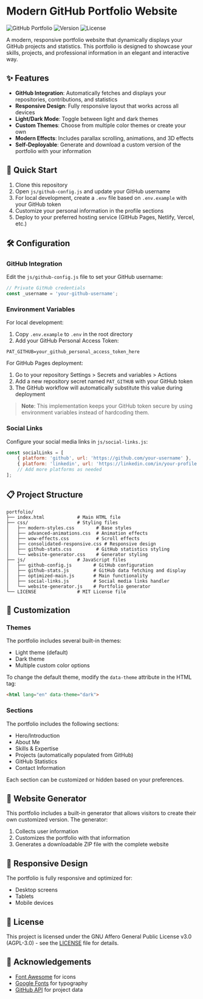 # Modern GitHub Portfolio Website

![GitHub Portfolio](https://img.shields.io/badge/Portfolio-GitHub-blue)
![Version](https://img.shields.io/badge/Version-1.0-green)
![License](https://img.shields.io/badge/License-AGPL--3.0-yellow)

A modern, responsive portfolio website that dynamically displays your GitHub projects and statistics. This portfolio is designed to showcase your skills, projects, and professional information in an elegant and interactive way.

## ✨ Features

- **GitHub Integration**: Automatically fetches and displays your repositories, contributions, and statistics
- **Responsive Design**: Fully responsive layout that works across all devices
- **Light/Dark Mode**: Toggle between light and dark themes
- **Custom Themes**: Choose from multiple color themes or create your own
- **Modern Effects**: Includes parallax scrolling, animations, and 3D effects
- **Self-Deployable**: Generate and download a custom version of the portfolio with your information

## 🚀 Quick Start

1. Clone this repository
2. Open `js/github-config.js` and update your GitHub username
3. For local development, create a `.env` file based on `.env.example` with your GitHub token
4. Customize your personal information in the profile sections
5. Deploy to your preferred hosting service (GitHub Pages, Netlify, Vercel, etc.)

## 🛠️ Configuration

### GitHub Integration

Edit the `js/github-config.js` file to set your GitHub username:

```javascript
// Private GitHub credentials
const _username = 'your-github-username';
```

### Environment Variables

For local development:
1. Copy `.env.example` to `.env` in the root directory
2. Add your GitHub Personal Access Token:
```
PAT_GITHUB=your_github_personal_access_token_here
```

For GitHub Pages deployment:
1. Go to your repository Settings > Secrets and variables > Actions
2. Add a new repository secret named `PAT_GITHUB` with your GitHub token
3. The GitHub workflow will automatically substitute this value during deployment

> **Note**: This implementation keeps your GitHub token secure by using environment variables instead of hardcoding them.

### Social Links

Configure your social media links in `js/social-links.js`:

```javascript
const socialLinks = [
    { platform: 'github', url: 'https://github.com/your-username' },
    { platform: 'linkedin', url: 'https://linkedin.com/in/your-profile' },
    // Add more platforms as needed
];
```

## 📋 Project Structure

```
portfolio/
├── index.html            # Main HTML file
├── css/                  # Styling files
│   ├── modern-styles.css        # Base styles
│   ├── advanced-animations.css  # Animation effects
│   ├── wow-effects.css          # Scroll effects
│   ├── consolidated-responsive.css # Responsive design
│   ├── github-stats.css         # GitHub statistics styling
│   └── website-generator.css    # Generator styling
├── js/                   # JavaScript files
│   ├── github-config.js        # GitHub configuration
│   ├── github-stats.js         # GitHub data fetching and display
│   ├── optimized-main.js       # Main functionality
│   ├── social-links.js         # Social media links handler
│   └── website-generator.js    # Portfolio generator
└── LICENSE               # MIT License file
```

## 🎨 Customization

### Themes

The portfolio includes several built-in themes:
- Light theme (default)
- Dark theme
- Multiple custom color options

To change the default theme, modify the `data-theme` attribute in the HTML tag:

```html
<html lang="en" data-theme="dark">
```

### Sections

The portfolio includes the following sections:
- Hero/Introduction
- About Me
- Skills & Expertise
- Projects (automatically populated from GitHub)
- GitHub Statistics
- Contact Information

Each section can be customized or hidden based on your preferences.

## 🔧 Website Generator

This portfolio includes a built-in generator that allows visitors to create their own customized version. The generator:

1. Collects user information
2. Customizes the portfolio with that information
3. Generates a downloadable ZIP file with the complete website

## 📱 Responsive Design

The portfolio is fully responsive and optimized for:
- Desktop screens
- Tablets
- Mobile devices

## 📄 License

This project is licensed under the GNU Affero General Public License v3.0 (AGPL-3.0) - see the [LICENSE](LICENSE) file for details.

## 🙏 Acknowledgements

- [Font Awesome](https://fontawesome.com/) for icons
- [Google Fonts](https://fonts.google.com/) for typography
- [GitHub API](https://docs.github.com/en/rest) for project data